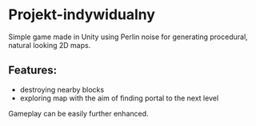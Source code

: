 # Projekt-indywidualny

Simple game made in Unity using Perlin noise for generating procedural, natural looking 2D maps.

## Features:
* destroying nearby blocks
* exploring map with the aim of finding portal to the next level

Gameplay can be easily further enhanced.
